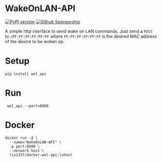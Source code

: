 #  WakeOnLAN-API

[![PyPI version](https://badge.fury.io/py/wol-api.svg)](https://badge.fury.io/py/wol-api)
[![Github Sponsorship](https://img.shields.io/badge/support-me-red.svg)](https://github.com/users/rix1337/sponsorship)

A simple http interface to send wake on LAN commands. Just send a `POST` to `/FF:FF:FF:FF:FF:FF` where `FF:FF:FF:FF:FF:FF` is the desired MAC address of the device to be woken up.

# Setup

`pip install wol_api`

# Run

` wol_api --port=8080`

# Docker
```
docker run -d \
  --name="WakeOnLAN-API" \
  -p port:8080 \
  --network host \
  rix1337/docker-wol-api:latest
  ```
